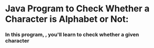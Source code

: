 # Java Program to Check Whether a Character is Alphabet or Not:
### In this program, , you'll learn to check whether a given character 
